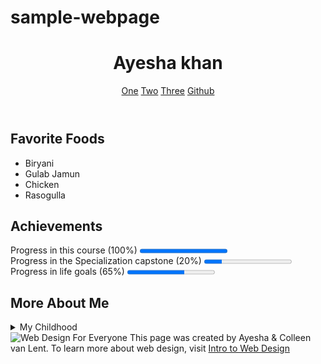 # sample-webpage



<!DOCTYPE html>
<html lang="en">
<head>
    <meta charset="UTF-8">
    <title>Final Project</title>
</head>
<body>
    <header>
        <h1>Ayesha khan</h1>
        <nav>
            <a href = "http://www.gmail.com">One</a>
            <a href = "http://www.facebook.com">Two</a>
            <a href = "http://www.google.com">Three</a>
            <a href = "http://www.github.com/coding326">Github</a><br>
    </nav>
    </header>
    <section>
        <h2>Favorite Foods</h2>
        <ul>
            <li>Biryani</li>
            <li>Gulab Jamun</li>
            <li>Chicken</li>
            <li>Rasogulla</li>
        </ul>
    </section>
    <section>
        <h2>Achievements</h2>
        Progress in this course (100%)
        <progress value="100" max="100"></progress>
        <br>
        Progress in the Specialization capstone (20%)
        <progress value="20" max="100"></progress>
        <br>
        Progress in life goals (65%)
        <progress value="65" max="100"></progress>
    </section>
    <section>
        <h2>More About Me</h2>
        <details>
            <summary>My Childhood</summary>I grew up in Lucknow.
        </details>
    </section>
    <footer>
        <img src="http://www.intro-webdesign.com/images/newlogo.png" alt="Web Design For Everyone">
        This page was created by Ayesha &amp; Colleen van Lent.
        To learn more about web design, visit
        <a href="http://www.intro-webdesign.com/">Intro to Web Design</a>
    </footer>
</body>
</html>


